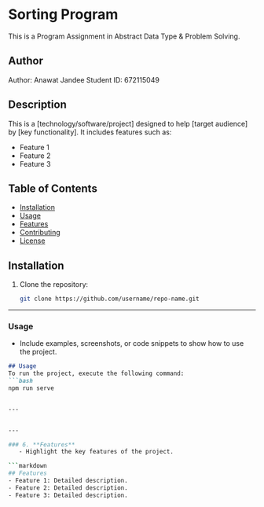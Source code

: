 # Sorting Program
This is a Program Assignment in Abstract Data Type & Problem Solving.

## Author
Author: Anawat Jandee <n>
Student ID: 672115049

## Description
This is a [technology/software/project] designed to help [target audience] by [key functionality]. It includes features such as:
- Feature 1
- Feature 2
- Feature 3

## Table of Contents
- [Installation](#installation)
- [Usage](#usage)
- [Features](#features)
- [Contributing](#contributing)
- [License](#license)

## Installation
1. Clone the repository:
   ```bash
   git clone https://github.com/username/repo-name.git

---




### **Usage**
   - Include examples, screenshots, or code snippets to show how to use the project.

```markdown
## Usage
To run the project, execute the following command:
```bash
npm run serve


---


---

### 6. **Features**
   - Highlight the key features of the project.

```markdown
## Features
- Feature 1: Detailed description.
- Feature 2: Detailed description.
- Feature 3: Detailed description.

